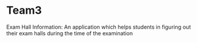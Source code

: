 # Team3
Exam Hall Information: An application which helps students in figuring out their exam halls during the time of the examination
